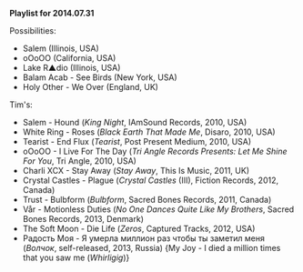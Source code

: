 **Playlist for 2014.07.31**

Possibilities:
* Salem (Illinois, USA)
* oOoOO (California, USA)
* Lake R▲dio (Illinois, USA)
* Balam Acab - See Birds (New York, USA)
* Holy Other - We Over (England, UK)

Tim's:
* Salem - Hound (_King Night_, IAmSound Records, 2010, USA)
* White Ring - Roses (_Black Earth That Made Me_, Disaro, 2010, USA)
* Tearist - End Flux (_Tearist_, Post Present Medium, 2010, USA)
* oOoOO - I Live For The Day (_Tri Angle Records Presents: Let Me Shine For You_, Tri Angle, 2010, USA)
* Charli XCX - Stay Away (_Stay Away_, This Is Music, 2011, UK)
* Crystal Castles - Plague (_Crystal Castles_ (III), Fiction Records, 2012, Canada)
* Trust - Bulbform (_Bulbform_, Sacred Bones Records, 2011, Canada)
* Vår - Motionless Duties (_No One Dances Quite Like My Brothers_, Sacred Bones Records, 2013, Denmark)
* The Soft Moon - Die Life (_Zeros_, Captured Tracks, 2012, USA)
* Радость Моя - Я умерла миллион раз чтобы ты заметил меня (_Волчок_, self-released, 2013, Russia) {My Joy - I died a million times that you saw me (_Whirligig_)}


